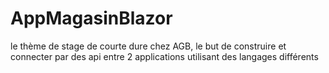 # AppMagasinBlazor
le thème de stage de courte dure chez AGB, le but de construire et connecter par des api entre 2 applications utilisant des langages différents
